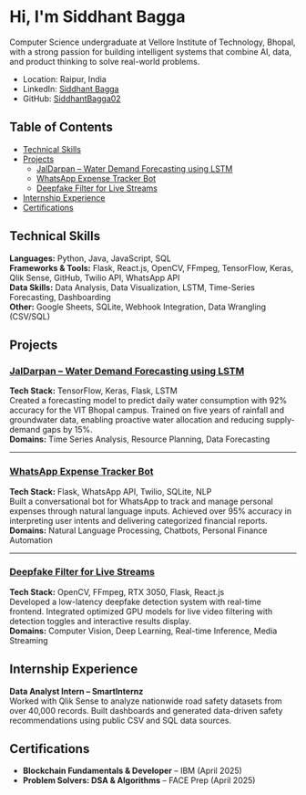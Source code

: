 # Hi, I'm Siddhant Bagga

Computer Science undergraduate at Vellore Institute of Technology, Bhopal, with a strong passion for building intelligent systems that combine AI, data, and product thinking to solve real-world problems.

- Location: Raipur, India  
- LinkedIn: [Siddhant Bagga](https://www.linkedin.com/in/siddhant-bagga-/)  
- GitHub: [SiddhantBagga02](https://github.com/SiddhantBagga02)

## Table of Contents

- [Technical Skills](#technical-skills)  
- [Projects](#projects)  
  - [JalDarpan – Water Demand Forecasting using LSTM](#jaldarpan--water-demand-forecasting-using-lstm)  
  - [WhatsApp Expense Tracker Bot](#whatsapp-expense-tracker-bot)
  - [Deepfake Filter for Live Streams](#deepfake-filter-for-live-streams)    
- [Internship Experience](#internship-experience)  
- [Certifications](#certifications)  


## Technical Skills

**Languages:** Python, Java, JavaScript, SQL  
**Frameworks & Tools:** Flask, React.js, OpenCV, FFmpeg, TensorFlow, Keras, Qlik Sense, GitHub, Twilio API, WhatsApp API  
**Data Skills:** Data Analysis, Data Visualization, LSTM, Time-Series Forecasting, Dashboarding  
**Other:** Google Sheets, SQLite, Webhook Integration, Data Wrangling (CSV/SQL)

## Projects

### [JalDarpan – Water Demand Forecasting using LSTM](https://github.com/SiddhantBagga02/JalDarpan) 
**Tech Stack:** TensorFlow, Keras, Flask, LSTM  
Created a forecasting model to predict daily water consumption with 92% accuracy for the VIT Bhopal campus. Trained on five years of rainfall and groundwater data, enabling proactive water allocation and reducing supply-demand gaps by 15%.  
**Domains:** Time Series Analysis, Resource Planning, Data Forecasting


---

### [WhatsApp Expense Tracker Bot](https://github.com/SiddhantBagga02/Whatsapp-Expense-Tracker)  
**Tech Stack:** Flask, WhatsApp API, Twilio, SQLite, NLP  
Built a conversational bot for WhatsApp to track and manage personal expenses through natural language inputs. Achieved over 95% accuracy in interpreting user intents and delivering categorized financial reports.  
**Domains:** Natural Language Processing, Chatbots, Personal Finance Automation

---

### [Deepfake Filter for Live Streams](https://github.com/SiddhantBagga02/Deepfake-Filter-for-Live-Streams)  
**Tech Stack:** OpenCV, FFmpeg, RTX 3050, Flask, React.js  
Developed a low-latency deepfake detection system with real-time frontend. Integrated optimized GPU models for live video filtering with detection toggles and interactive results display.  
**Domains:** Computer Vision, Deep Learning, Real-time Inference, Media Streaming


## Internship Experience

**Data Analyst Intern – SmartInternz**  
Worked with Qlik Sense to analyze nationwide road safety datasets from over 40,000 records. Built dashboards and generated data-driven safety recommendations using public CSV and SQL data sources.

## Certifications

- **Blockchain Fundamentals & Developer** – IBM (April 2025)  
- **Problem Solvers: DSA & Algorithms** – FACE Prep (April 2025)



